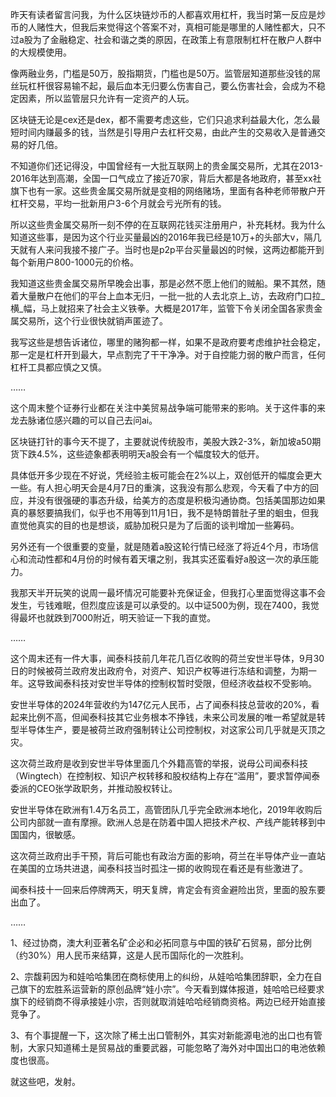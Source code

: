 昨天有读者留言问我，为什么区块链炒币的人都喜欢用杠杆，我当时第一反应是炒币的人赌性大，但我后来觉得这个答案不对，真相可能是哪里的人赌性都大，只不过a股为了金融稳定、社会和谐之类的原因，在政策上有意限制杠杆在散户人群中的大规模使用。

像两融业务，门槛是50万，股指期货，门槛也是50万。监管层知道那些没钱的屌丝玩杠杆很容易输不起，最后血本无归要么伤害自己，要么伤害社会，会成为不稳定因素，所以监管层只允许有一定资产的人玩。

区块链无论是cex还是dex，都不需要考虑这些，它们只追求利益最大化，怎么最短时间内赚最多的钱，当然是引导用户去杠杆交易，由此产生的交易收入是普通交易的好几倍。

不知道你们还记得没，中国曾经有一大批互联网上的贵金属交易所，尤其在2013-2016年达到高潮，全国一口气成立了接近70家，背后大都是各地政府，甚至xx社旗下也有一家。这些贵金属交易所就是变相的网络赌场，里面有各种老师带散户开杠杆交易，平均一批新用户3-6个月就会亏光所有的钱。

所以这些贵金属交易所一刻不停的在互联网花钱买注册用户，补充耗材。我为什么知道这些事，是因为这个行业买量最凶的2016年我已经是10万+的头部大v，隔几天就有人来问我接不接广子。当时也是p2p平台买量最凶的时候，这两边都能开到每个新用户800-1000元的价格。

我知道这些贵金属交易所早晚会出事，那是必然不愿上他们的贼船。果不其然，随着大量散户在他们的平台上血本无归，一批一批的人去北京上_访，去政府门口拉_横_幅，马上就招来了社会主义铁拳。大概是2017年，监管下令关闭全国各家贵金属交易所，这个行业很快就销声匿迹了。

我写这些是想告诉诸位，哪里的赌狗都一样，如果不是政府要考虑维护社会稳定，那一定是杠杆开到最大，早点割完了干干净净。对于自控能力弱的散户而言，任何杠杆工具都应慎之又慎。

……

这个周末整个证券行业都在关注中美贸易战争端可能带来的影响。关于这件事的来龙去脉诸位感兴趣的可以自己去问ai。

区块链打针的事今天不提了，主要就说传统股市，美股大跌2-3%，新加坡a50期货下跌4.5%，这些迹象都表明明天a股会有一个幅度较大的低开。

具体低开多少现在不好说，凭经验主板可能会在2%以上，双创低开的幅度会更大一些。有人担心明天会是4月7日的重演，这我没有那么悲观，今天看了中方的回应，并没有很强硬的事态升级，给美方的态度是积极沟通协商。包括美国那边如果真的暴怒要搞我们，似乎也不用等到11月1日，我不是特朗普肚子里的蛔虫，但我直觉他真实的目的也是想谈，威胁加税只是为了后面的谈判增加一些筹码。

另外还有一个很重要的变量，就是随着a股这轮行情已经涨了将近4个月，市场信心和流动性都和4月份的时候有着天壤之别，我其实还蛮看好a股这一次的承压能力。

我那天半开玩笑的说周一最坏情况可能要补充保证金，但我打心里面觉得这事不会发生，亏钱难眠，但烈度应该是可以承受的。以中证500为例，现在7400，我觉得最坏也就跌到7000附近，明天验证一下我的直觉。

……

这个周末还有一件大事，闻泰科技前几年花几百亿收购的荷兰安世半导体，9月30日的时候被荷兰政府发出政府令，对资产、知识产权等进行冻结和调整，为期一年。这导致闻泰科技对安世半导体的控制权暂时受限，但经济收益权不受影响。

安世半导体的2024年营收约为147亿元人民币，占了闻泰科技总营收的20%，看起来比例不高，但闻泰科技其它业务根本不挣钱，未来公司发展的唯一希望就是转型半导体生产，要是被荷兰政府强制转让公司控制权，对这家公司几乎就是灭顶之灾。

这次荷兰政府是收到安世半导体里面几个外籍高管的举报，说母公司闻泰科技（Wingtech）在控制权、知识产权转移和股权结构上存在“滥用”，要求暂停闻泰委派的CEO张学政职务，并推动股权转让。

安世半导体在欧洲有1.4万名员工，高管团队几乎完全欧洲本地化，2019年收购后公司内部就一直有摩擦。欧洲人总是在防着中国人把技术产权、产线产能转移到中国国内，很敏感。

这次荷兰政府出手干预，背后可能也有政治方面的影响，荷兰在半导体产业一直站在美国的立场共进退，闻泰科技当时孤注一掷的收购现在看还是有些激进了。

闻泰科技十一回来后停牌两天，明天复牌，肯定会有资金避险出货，里面的股东要出血了。

……

1、经过协商，澳大利亚著名矿企必和必拓同意与中国的铁矿石贸易，部分比例（约30%）用人民币来结算，这是人民币国际化的一次胜利。

2、宗馥莉因为和娃哈哈集团在商标使用上的纠纷，从娃哈哈集团辞职，全力在自己旗下的宏胜系运营新的原创品牌“娃小宗”。今天看到媒体报道，娃哈哈已经要求旗下的经销商不得承接娃小宗，否则就取消娃哈哈经销商资格。两边已经开始直接竞争了。

3、有个事提醒一下，这次除了稀土出口管制外，其实对新能源电池的出口也有管制，大家只知道稀土是贸易战的重要武器，可能忽略了海外对中国出口的电池依赖度也很高。

就这些吧，发射。

